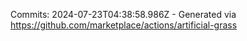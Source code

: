 Commits: 2024-07-23T04:38:58.986Z - Generated via https://github.com/marketplace/actions/artificial-grass
<br>
